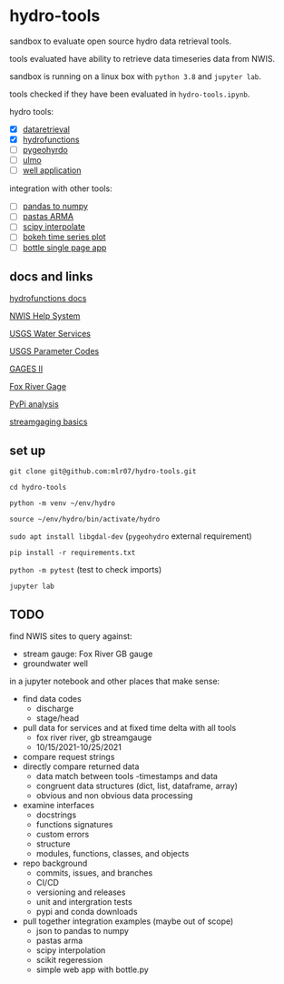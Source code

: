 # hydro-tools

sandbox to evaluate open source hydro data retrieval tools.

tools evaluated have ability to retrieve data timeseries data from NWIS.

sandbox is running on a linux box with `python 3.8` and `jupyter lab`.

tools checked if they have been evaluated in `hydro-tools.ipynb`.

hydro tools:

- [x] [dataretrieval](https://github.com/USGS-python/dataretrieval)
- [x] [hydrofunctions](https://github.com/mroberge/hydrofunctions)
- [ ] [pygeohyrdo](https://github.com/cheginit/pygeohydro)
- [ ] [ulmo](https://github.com/ulmo-dev/ulmo)
- [ ] [well application](https://github.com/utah-geological-survey/WellApplication)

integration with other tools:

- [ ] [pandas to numpy](https://pandas.pydata.org/pandas-docs/stable/reference/api/pandas.DataFrame.to_numpy.html)
- [ ] [pastas ARMA](https://github.com/pastas/pastas)
- [ ] [scipy interpolate](https://docs.scipy.org/doc/scipy/reference/tutorial/interpolate.html)
- [ ] [bokeh time series plot](https://docs.bokeh.org/en/latest/)
- [ ] [bottle single page app](http://bottlepy.org/docs/dev/index.html)

## docs and links

[hydrofunctions docs](https://hydrofunctions.readthedocs.io/en/master/index.html)

[NWIS Help System](https://help.waterdata.usgs.gov/faq/automated-retrievals)

[USGS Water Services](https://waterservices.usgs.gov/)

[USGS Parameter Codes](https://nwis.waterdata.usgs.gov/usa/nwis/pmc)

[GAGES II](https://water.usgs.gov/GIS/metadata/usgswrd/XML/gagesII_Sept2011.xml)

[Fox River Gage](https://waterdata.usgs.gov/monitoring-location/040851385/#parameterCode=00065&period=P7D)

[PyPi analysis](https://packaging.python.org/guides/analyzing-pypi-package-downloads/)

[streamgaging basics](https://www.usgs.gov/mission-areas/water-resources/science/streamgaging-basics?qt-science_center_objects=0#qt-science_center_objects)

## set up

`git clone git@github.com:mlr07/hydro-tools.git`

`cd hydro-tools`

`python -m venv ~/env/hydro`

`source ~/env/hydro/bin/activate/hydro`

`sudo apt install libgdal-dev` (`pygeohydro` external requirement)

`pip install -r requirements.txt`

`python -m pytest` (test to check imports)

`jupyter lab`

## TODO

find NWIS sites to query against:

- stream gauge: Fox River GB gauge
- groundwater well

in a jupyter notebook and other places that make sense:

- find data codes
    - discharge
    - stage/head
- pull data for services and at fixed time delta with all tools
    - fox river river, gb streamgauge
    - 10/15/2021-10/25/2021
- compare request strings
- directly compare returned data
    - data match between tools
        -timestamps and data
    - congruent data structures (dict, list, dataframe, array)
    - obvious and non obvious data processing
- examine interfaces
    - docstrings
    - functions signatures
    - custom errors
    - structure
    - modules, functions, classes, and objects
- repo background   
    - commits, issues, and branches
    - CI/CD
    - versioning and releases   
    - unit and intergration tests
    - pypi and conda downloads
- pull together integration examples (maybe out of scope)
    - json to pandas to numpy
    - pastas arma
    - scipy interpolation
    - scikit regeression
    - simple web app with bottle.py

